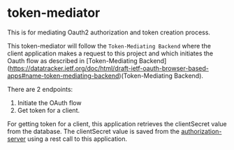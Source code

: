 # token-mediator
This is for mediating Oauth2 authorization and token creation process.

This token-mediator will follow the `Token-Mediating Backend`  where the 
client application makes a request to this project and which initiates the Oauth
flow as described in [Token-Mediating Backend] (https://datatracker.ietf.org/doc/html/draft-ietf-oauth-browser-based-apps#name-token-mediating-backend)(Token-Mediating Backend).

There are 2 endpoints:
1. Initiate the OAuth flow
2. Get token for a client.

For getting token for a client, this application retrieves the clientSecret
value from the database.  The clientSecret value is saved from the [authorization-server](https://github.com/sonamsamdupkhangsar/my-spring-authorization-server) using a rest call to this application.

